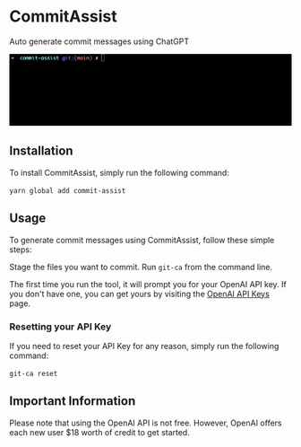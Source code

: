 # CommitAssist

Auto generate commit messages using ChatGPT

![Preview](https://raw.githubusercontent.com/dejorrit/commit-assist/main/preview.gif)

## Installation

To install CommitAssist, simply run the following command:

`yarn global add commit-assist`

## Usage

To generate commit messages using CommitAssist, follow these simple steps:

Stage the files you want to commit.
Run `git-ca` from the command line.

The first time you run the tool, it will prompt you for your OpenAI API key. If you don't have one, you can get yours by visiting the [OpenAI API Keys](https://platform.openai.com/account/api-keys) page.

### Resetting your API Key

If you need to reset your API Key for any reason, simply run the following command:

`git-ca reset`

## Important Information

Please note that using the OpenAI API is not free. However, OpenAI offers each new user $18 worth of credit to get started.
